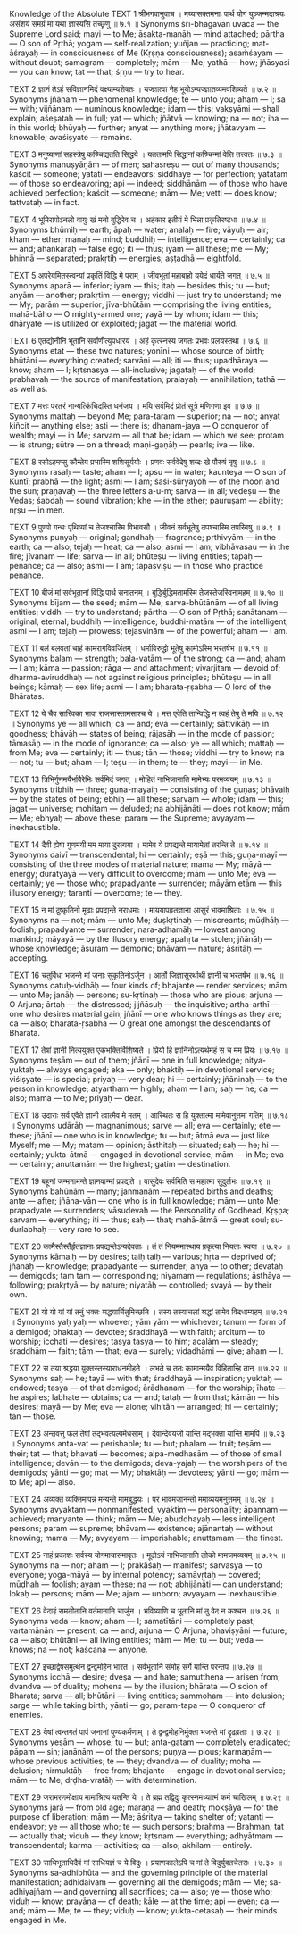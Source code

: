 Knowledge of the Absolute
TEXT 1
श्रीभगवानुवाच ।
मय्यासक्तमनाः पार्थ योगं युञ्जन्मदाश्रयः
असंशयं समग्रं मां यथा ज्ञास्यसि तच्छृणु ॥ ७.१ ॥
Synonyms
śrī-bhagavān uvāca — the Supreme Lord said; mayi — to Me; āsakta-manāḥ — mind attached; pārtha — O son of Pṛthā; yogam — self-realization; yuñjan — practicing; mat-āśrayaḥ — in consciousness of Me (Kṛṣṇa consciousness); asaṁśayam — without doubt; samagram — completely; mām — Me; yathā — how; jñāsyasi — you can know; tat — that; śṛṇu — try to hear.

TEXT 2
ज्ञानं तेऽहं सविज्ञानमिदं वक्ष्याम्यशेषतः ।
यज्ज्ञात्वा नेह भूयोऽन्यज्ज्ञातव्यमवशिष्यते ॥ ७.२ ॥
Synonyms
jñānam — phenomenal knowledge; te — unto you; aham — I; sa — with; vijñānam — numinous knowledge; idam — this; vakṣyāmi — shall explain; aśeṣataḥ — in full; yat — which; jñātvā — knowing; na — not; iha — in this world; bhūyaḥ — further; anyat — anything more; jñātavyam — knowable; avaśiṣyate — remains.

TEXT 3
मनुष्याणां सहस्त्रेषु कश्र्चिद्यतति सिद्धये ।
यततामपि सिद्धानां कश्र्चिन्मां वेत्ति तत्त्वतः ॥ ७.३ ॥
Synonyms
manuṣyāṇām — of men; sahasreṣu — out of many thousands; kaścit — someone; yatati — endeavors; siddhaye — for perfection; yatatām — of those so endeavoring; api — indeed; siddhānām — of those who have achieved perfection; kaścit — someone; mām — Me; vetti — does know; tattvataḥ — in fact.

TEXT 4
भूमिरापोऽनलो वायुः खं मनो बुद्धिरेव च ।
अहंकार इतीयं मे भिन्ना प्रकृतिरष्टधा ॥ ७.४ ॥
Synonyms
bhūmiḥ — earth; āpaḥ — water; analaḥ — fire; vāyuḥ — air; kham — ether; manaḥ — mind; buddhiḥ — intelligence; eva — certainly; ca — and; ahaṅkāraḥ — false ego; iti — thus; iyam — all these; me — My; bhinnā — separated; prakṛtiḥ — energies; aṣṭadhā — eightfold.

TEXT 5
अपरेयमितस्त्वन्यां प्रकृतिं विद्धि मे पराम् ।
जीवभूतां महाबाहो ययेदं धार्यते जगत् ॥ ७.५ ॥
Synonyms
aparā — inferior; iyam — this; itaḥ — besides this; tu — but; anyām — another; prakṛtim — energy; viddhi — just try to understand; me — My; parām — superior; jīva-bhūtām — comprising the living entities; mahā-bāho — O mighty-armed one; yayā — by whom; idam — this; dhāryate — is utilized or exploited; jagat — the material world.

TEXT 6
एतद्योनीनि भूतानि सर्वाणीत्युपधारय ।
अहं कृत्स्नस्य जगतः प्रभवः प्रलयस्तथा ॥ ७.६ ॥
Synonyms
etat — these two natures; yonīni — whose source of birth; bhūtāni — everything created; sarvāṇi — all; iti — thus; upadhāraya — know; aham — I; kṛtsnasya — all-inclusive; jagataḥ — of the world; prabhavaḥ — the source of manifestation; pralayaḥ — annihilation; tathā — as well as.

TEXT 7
मत्तः परतरं नान्यत्किंचिदस्ति धनंजय ।
मयि सर्वमिदं प्रोतं सूत्रे मणिगणा इव ॥ ७.७ ॥
Synonyms
mattaḥ — beyond Me; para-taram — superior; na — not; anyat kiñcit — anything else; asti — there is; dhanam-jaya — O conqueror of wealth; mayi — in Me; sarvam — all that be; idam — which we see; protam — is strung; sūtre — on a thread; maṇi-gaṇāḥ — pearls; iva — like.

TEXT 8
रसोऽहमप्सु कौन्तेय प्रभास्मि शशिसूर्ययोः ।
प्रणवः सर्ववेदेषु शब्दः खे पौरुषं नृषु ॥ ७.८ ॥
Synonyms
rasaḥ — taste; aham — I; apsu — in water; kaunteya — O son of Kuntī; prabhā — the light; asmi — I am; śaśi-sūryayoḥ — of the moon and the sun; praṇavaḥ — the three letters a-u-m; sarva — in all; vedeṣu — the Vedas; śabdaḥ — sound vibration; khe — in the ether; pauruṣam — ability; nṛṣu — in men.

TEXT 9
पुण्यो गन्धः पृथिव्यां च तेजश्चास्मि विभावसौ ।
जीवनं सर्वभूतेषु तपश्चास्मि तपस्विषु ॥ ७.९ ॥
Synonyms
puṇyaḥ — original; gandhaḥ — fragrance; pṛthivyām — in the earth; ca — also; tejaḥ — heat; ca — also; asmi — I am; vibhāvasau — in the fire; jīvanam — life; sarva — in all; bhūteṣu — living entities; tapaḥ — penance; ca — also; asmi — I am; tapasviṣu — in those who practice penance.

TEXT 10
बीजं मां सर्वभूतानां विद्धि पार्थ सनातनम् ।
बुद्धिर्बुद्धिमतामस्मि तेजस्तेजस्विनामहम् ॥ ७.१० ॥
Synonyms
bījam — the seed; mām — Me; sarva-bhūtānām — of all living entities; viddhi — try to understand; pārtha — O son of Pṛthā; sanātanam — original, eternal; buddhiḥ — intelligence; buddhi-matām — of the intelligent; asmi — I am; tejaḥ — prowess; tejasvinām — of the powerful; aham — I am.

TEXT 11
बलं बलवतां चाहं कामरागविवर्जितम् ।
धर्माविरुद्धो भूतेषु कामोऽस्मि भरतर्षभ ॥ ७.११ ॥
Synonyms
balam — strength; bala-vatām — of the strong; ca — and; aham — I am; kāma — passion; rāga — and attachment; vivarjitam — devoid of; dharma-aviruddhaḥ — not against religious principles; bhūteṣu — in all beings; kāmaḥ — sex life; asmi — I am; bharata-ṛṣabha — O lord of the Bhāratas.

TEXT 12
ये चैव सात्त्विका भावा राजसास्तामसाश्च ये ।
मत्त एवेति तान्विद्धि न त्वहं तेषु ते मयि ॥ ७.१२ ॥
Synonyms
ye — all which; ca — and; eva — certainly; sāttvikāḥ — in goodness; bhāvāḥ — states of being; rājasāḥ — in the mode of passion; tāmasāḥ — in the mode of ignorance; ca — also; ye — all which; mattaḥ — from Me; eva — certainly; iti — thus; tān — those; viddhi — try to know; na — not; tu — but; aham — I; teṣu — in them; te — they; mayi — in Me.

TEXT 13
त्रिभिर्गुणमयैर्भावैरेभिः सर्वमिदं जगत् ।
मोहितं नाभिजानाति मामेभ्यः परमव्ययम् ॥ ७.१३ ॥
Synonyms
tribhiḥ — three; guṇa-mayaiḥ — consisting of the guṇas; bhāvaiḥ — by the states of being; ebhiḥ — all these; sarvam — whole; idam — this; jagat — universe; mohitam — deluded; na abhijānāti — does not know; mām — Me; ebhyaḥ — above these; param — the Supreme; avyayam — inexhaustible.

TEXT 14
दैवी ह्येषा गुणमयी मम माया दुरत्यया ।
मामेव ये प्रपद्यन्ते मायामेतां तरन्ति ते ॥ ७.१४ ॥
Synonyms
daivī — transcendental; hi — certainly; eṣā — this; guṇa-mayī — consisting of the three modes of material nature; mama — My; māyā — energy; duratyayā — very difficult to overcome; mām — unto Me; eva — certainly; ye — those who; prapadyante — surrender; māyām etām — this illusory energy; taranti — overcome; te — they.

TEXT 15
न मां दुष्कृतिनो मूढाः प्रपद्यन्ते नराधमाः ।
माययापहृतज्ञाना आसुरं भावमाश्रिताः ॥ ७.१५ ॥
Synonyms
na — not; mām — unto Me; duṣkṛtinaḥ — miscreants; mūḍhāḥ — foolish; prapadyante — surrender; nara-adhamāḥ — lowest among mankind; māyayā — by the illusory energy; apahṛta — stolen; jñānāḥ — whose knowledge; āsuram — demonic; bhāvam — nature; āśritāḥ — accepting.

TEXT 16
चतुर्विधा भजन्ते मां जनाः सुकृतिनोऽर्जुन ।
आर्तो जिज्ञासुरर्थार्थी ज्ञानी च भरतर्षभ ॥ ७.१६ ॥
Synonyms
catuḥ-vidhāḥ — four kinds of; bhajante — render services; mām — unto Me; janāḥ — persons; su-kṛtinaḥ — those who are pious; arjuna — O Arjuna; ārtaḥ — the distressed; jijñāsuḥ — the inquisitive; artha-arthī — one who desires material gain; jñānī — one who knows things as they are; ca — also; bharata-ṛṣabha — O great one amongst the descendants of Bharata.

TEXT 17
तेषां ज्ञानी नित्ययुक्त एकभक्तिर्विशिष्यते ।
प्रियो हि ज्ञानिनोऽत्यर्थमहं स च मम प्रियः ॥ ७.१७ ॥
Synonyms
teṣām — out of them; jñānī — one in full knowledge; nitya-yuktaḥ — always engaged; eka — only; bhaktiḥ — in devotional service; viśiṣyate — is special; priyaḥ — very dear; hi — certainly; jñāninaḥ — to the person in knowledge; atyartham — highly; aham — I am; saḥ — he; ca — also; mama — to Me; priyaḥ — dear.

TEXT 18
उदाराः सर्व एवैते ज्ञानी त्वात्मैव मे मतम् ।
आस्थितः स हि युक्तात्मा मामेवानुत्तमां गतिम् ॥ ७.१८ ॥
Synonyms
udārāḥ — magnanimous; sarve — all; eva — certainly; ete — these; jñānī — one who is in knowledge; tu — but; ātmā eva — just like Myself; me — My; matam — opinion; āsthitaḥ — situated; saḥ — he; hi — certainly; yukta-ātmā — engaged in devotional service; mām — in Me; eva — certainly; anuttamām — the highest; gatim — destination.

TEXT 19
बहूनां जन्मनामन्ते ज्ञानवान्मां प्रपद्यते ।
वासुदेवः सर्वमिति स महात्मा सुदुर्लभः ॥ ७.१९ ॥
Synonyms
bahūnām — many; janmanām — repeated births and deaths; ante — after; jñāna-vān — one who is in full knowledge; mām — unto Me; prapadyate — surrenders; vāsudevaḥ — the Personality of Godhead, Kṛṣṇa; sarvam — everything; iti — thus; saḥ — that; mahā-ātmā — great soul; su-durlabhaḥ — very rare to see.

TEXT 20
कामैस्तैस्तैर्हृतज्ञानाः प्रपद्यन्तेऽन्यदेवताः ।
तं तं नियममास्थाय प्रकृत्या नियताः स्वया ॥ ७.२० ॥
Synonyms
kāmaiḥ — by desires; taiḥ taiḥ — various; hṛta — deprived of; jñānāḥ — knowledge; prapadyante — surrender; anya — to other; devatāḥ — demigods; tam tam — corresponding; niyamam — regulations; āsthāya — following; prakṛtyā — by nature; niyatāḥ — controlled; svayā — by their own.

TEXT 21
यो यो यां यां तनुं भक्तः श्रद्धयार्चितुमिच्छति ।
तस्य तस्याचलां श्रद्धां तामेव विदधाम्यहम् ॥ ७.२१ ॥
Synonyms
yaḥ yaḥ — whoever; yām yām — whichever; tanum — form of a demigod; bhaktaḥ — devotee; śraddhayā — with faith; arcitum — to worship; icchati — desires; tasya tasya — to him; acalām — steady; śraddhām — faith; tām — that; eva — surely; vidadhāmi — give; aham — I.

TEXT 22
स तया श्रद्धया युक्तस्तस्याराधनमीहते ।
लभते च ततः कामान्मयैव विहितान्हि तान् ॥ ७.२२ ॥
Synonyms
saḥ — he; tayā — with that; śraddhayā — inspiration; yuktaḥ — endowed; tasya — of that demigod; ārādhanam — for the worship; īhate — he aspires; labhate — obtains; ca — and; tataḥ — from that; kāmān — his desires; mayā — by Me; eva — alone; vihitān — arranged; hi — certainly; tān — those.

TEXT 23
अन्तवत्तु फलं तेषां तद्भवत्यल्पमेधसाम् ।
देवान्देवयजो यान्ति मद्भक्ता यान्ति मामपि ॥ ७.२३ ॥
Synonyms
anta-vat — perishable; tu — but; phalam — fruit; teṣām — their; tat — that; bhavati — becomes; alpa-medhasām — of those of small intelligence; devān — to the demigods; deva-yajaḥ — the worshipers of the demigods; yānti — go; mat — My; bhaktāḥ — devotees; yānti — go; mām — to Me; api — also.

TEXT 24
अव्यक्तं व्यक्तिमापन्नं मन्यन्ते मामबुद्धयः ।
परं भावमजानन्तो ममाव्ययमनुत्तमम् ॥ ७.२४ ॥
Synonyms
avyaktam — nonmanifested; vyaktim — personality; āpannam — achieved; manyante — think; mām — Me; abuddhayaḥ — less intelligent persons; param — supreme; bhāvam — existence; ajānantaḥ — without knowing; mama — My; avyayam — imperishable; anuttamam — the finest.

TEXT 25
नाहं प्रकाशः सर्वस्य योगमायासमावृतः ।
मूढोऽयं नाभिजानाति लोको मामजमव्ययम् ॥ ७.२५ ॥
Synonyms
na — nor; aham — I; prakāśaḥ — manifest; sarvasya — to everyone; yoga-māyā — by internal potency; samāvṛtaḥ — covered; mūḍhaḥ — foolish; ayam — these; na — not; abhijānāti — can understand; lokaḥ — persons; mām — Me; ajam — unborn; avyayam — inexhaustible.

TEXT 26
वेदाहं समतीतानि वर्तमानानि चार्जुन ।
भविष्याणि च भूतानि मां तु वेद न कश्चन ॥ ७.२६ ॥
Synonyms
veda — know; aham — I; samatītāni — completely past; vartamānāni — present; ca — and; arjuna — O Arjuna; bhaviṣyāṇi — future; ca — also; bhūtāni — all living entities; mām — Me; tu — but; veda — knows; na — not; kaścana — anyone.

TEXT 27
इच्छाद्वेषसमुत्थेन द्वन्द्वमोहेन भारत ।
सर्वभूतानि संमोहं सर्गे यान्ति परन्तप ॥ ७.२७ ॥
Synonyms
icchā — desire; dveṣa — and hate; samutthena — arisen from; dvandva — of duality; mohena — by the illusion; bhārata — O scion of Bharata; sarva — all; bhūtāni — living entities; sammoham — into delusion; sarge — while taking birth; yānti — go; param-tapa — O conqueror of enemies.

TEXT 28
येषां त्वन्तगतं पापं जनानां पुण्यकर्मणाम् ।
ते द्वन्द्वमोहनिर्मुक्ता भजन्ते मां दृढव्रताः ॥ ७.२८ ॥
Synonyms
yeṣām — whose; tu — but; anta-gatam — completely eradicated; pāpam — sin; janānām — of the persons; puṇya — pious; karmaṇām — whose previous activities; te — they; dvandva — of duality; moha — delusion; nirmuktāḥ — free from; bhajante — engage in devotional service; mām — to Me; dṛḍha-vratāḥ — with determination.

TEXT 29
जरामरणमोक्षाय मामाश्रित्य यतन्ति ये ।
ते ब्रह्म तद्विदुः कृत्स्नमध्यात्मं कर्म चाखिलम् ॥ ७.२९ ॥
Synonyms
jarā — from old age; maraṇa — and death; mokṣāya — for the purpose of liberation; mām — Me; āśritya — taking shelter of; yatanti — endeavor; ye — all those who; te — such persons; brahma — Brahman; tat — actually that; viduḥ — they know; kṛtsnam — everything; adhyātmam — transcendental; karma — activities; ca — also; akhilam — entirely.

TEXT 30
साधिभूताधिदैवं मां साधियज्ञं च ये विदुः ।
प्रयाणकालेऽपि च मां ते विदुर्युक्तचेतसः ॥ ७.३० ॥
Synonyms
sa-adhibhūta — and the governing principle of the material manifestation; adhidaivam — governing all the demigods; mām — Me; sa-adhiyajñam — and governing all sacrifices; ca — also; ye — those who; viduḥ — know; prayāṇa — of death; kāle — at the time; api — even; ca — and; mām — Me; te — they; viduḥ — know; yukta-cetasaḥ — their minds engaged in Me.